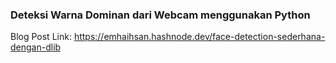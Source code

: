 ### Deteksi Warna Dominan dari Webcam menggunakan Python

Blog Post Link:
https://emhaihsan.hashnode.dev/face-detection-sederhana-dengan-dlib


